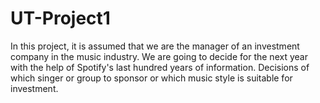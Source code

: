 # UT-Project1
In this project, it is assumed that we are the manager of an investment company in the music industry. We are going to decide for the next year with the help of Spotify's last hundred years of information. Decisions of which singer or group to sponsor or which music style is suitable for investment.
